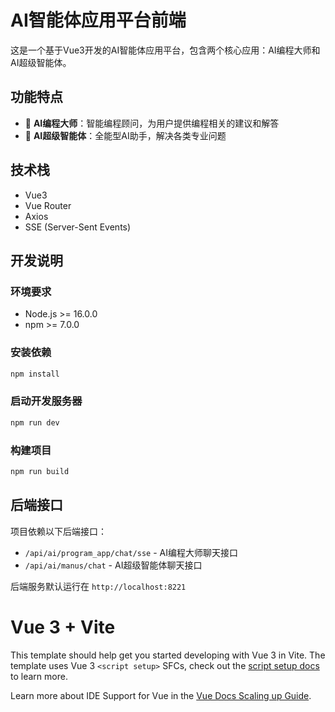 # AI智能体应用平台前端

这是一个基于Vue3开发的AI智能体应用平台，包含两个核心应用：AI编程大师和AI超级智能体。

## 功能特点

- 💬 **AI编程大师**：智能编程顾问，为用户提供编程相关的建议和解答
- 🤖 **AI超级智能体**：全能型AI助手，解决各类专业问题

## 技术栈

- Vue3
- Vue Router
- Axios
- SSE (Server-Sent Events)

## 开发说明

### 环境要求

- Node.js >= 16.0.0
- npm >= 7.0.0

### 安装依赖

```bash
npm install
```

### 启动开发服务器

```bash
npm run dev
```

### 构建项目

```bash
npm run build
```

## 后端接口

项目依赖以下后端接口：

- `/api/ai/program_app/chat/sse` - AI编程大师聊天接口
- `/api/ai/manus/chat` - AI超级智能体聊天接口

后端服务默认运行在 `http://localhost:8221`

# Vue 3 + Vite

This template should help get you started developing with Vue 3 in Vite. The template uses Vue 3 `<script setup>` SFCs, check out the [script setup docs](https://v3.vuejs.org/api/sfc-script-setup.html#sfc-script-setup) to learn more.

Learn more about IDE Support for Vue in the [Vue Docs Scaling up Guide](https://vuejs.org/guide/scaling-up/tooling.html#ide-support).
